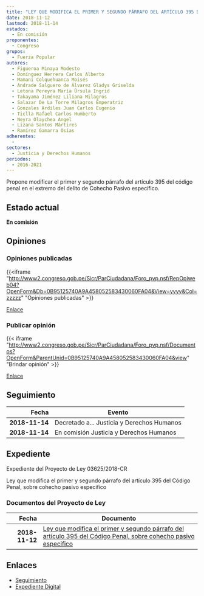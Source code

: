 ```yaml
---
title: "LEY QUE MODIFICA EL PRIMER Y SEGUNDO PÁRRAFO DEL ARTÍCULO 395 DEL CÓDIGO PENAL, SOBRE COHECHO PASIVO ESPECÍFICO"
date: 2018-11-12
lastmod: 2018-11-14
estados: 
  - En comisión
proponentes: 
  - Congreso
grupos: 
  - Fuerza Popular
autores: 
  - Figueroa Minaya Modesto
  - Domínguez Herrera Carlos Alberto
  - Mamani Colquehuanca Moisés
  - Andrade Salguero de Álvarez Gladys Griselda
  - Letona Pereyra María Úrsula Ingrid
  - Takayama Jiménez Liliana Milagros
  - Salazar De La Torre Milagros Emperatriz
  - Gonzales Ardiles Juan Carlos Eugenio
  - Ticlla Rafael Carlos Humberto
  - Neyra Olaychea Angel
  - Lizana Santos Mártires
  - Ramírez Gamarra Osías
adherentes: 
  - 
sectores: 
  - Justicia y Derechos Humanos
periodos: 
  - 2016-2021
---
```


Propone modificar el primer y segundo párrafo del artículo 395 del código penal en el extremo del delito de Cohecho Pasivo específico.


## Estado actual

**En comisión**

## Opiniones

### Opiniones publicadas

{{<iframe "http://www2.congreso.gob.pe/Sicr/ParCiudadana/Foro_pvp.nsf/RepOpiweb04?OpenForm&Db=0B95125740A9A458052583430060FA04&View=yyyy&Col=zzzzz" "Opiniones publicadas" >}}

[Enlace](http://www2.congreso.gob.pe/Sicr/ParCiudadana/Foro_pvp.nsf/RepOpiweb04?OpenForm&Db=0B95125740A9A458052583430060FA04&View=yyyy&Col=zzzzz)
### Publicar opinión

{{< iframe "http://www2.congreso.gob.pe/Sicr/ParCiudadana/Foro_pvp.nsf/Documentos?OpenForm&ParentUnid=0B95125740A9A458052583430060FA04&view" "Brindar opinión" >}}

[Enlace](http://www2.congreso.gob.pe/Sicr/ParCiudadana/Foro_pvp.nsf/Documentos?OpenForm&ParentUnid=0B95125740A9A458052583430060FA04&view)

## Seguimiento

| Fecha | Evento |
|------:|--------|
| **2018-11-14** | Decretado a... Justicia y Derechos Humanos|
| **2018-11-14** | En comisión Justicia y Derechos Humanos|


## Expediente

Expediente del Proyecto de Ley 03625/2018-CR

Ley que modifica el primer y segundo párrafo del artículo 395 del Código Penal, sobre cohecho pasivo especifico


### Documentos del Proyecto de Ley

| Fecha | Documento |
|------:|--------|
| **2018-11-12** | [Ley que modifica el primer y segundo párrafo del artículo 395 del Código Penal, sobre cohecho pasivo especifico](http://www.leyes.congreso.gob.pe/Documentos/2016_2021/Proyectos_de_Ley_y_de_Resoluciones_Legislativas/PL0362520181112..pdf) |

## Enlaces 

- [Seguimiento](http://www2.congreso.gob.pe/Sicr/TraDocEstProc/CLProLey2016.nsf/f7fff46988ca05b1052578e100829cc7/accb4a10deef275c052583430073a51e?OpenDocument)
- [Expediente Digital](http://www2.congreso.gob.pe/Sicr/TraDocEstProc/CLProLey2016.nsf/f7fff46988ca05b1052578e100829cc7/accb4a10deef275c052583430073a51e?OpenDocument&Click=05257FB7005EB655.eb71d0cf91d8294e05256cdf006b5706/$Body/0.1C6C)

